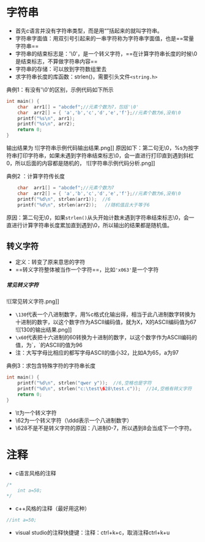 # 字符串
* 首先c语言并没有字符串类型，而是用“”括起来的就叫字符串。
* 字符串字面值：用双引号引起来的一串字符称为字符串字面值，也是==常量字符串==
* 字符串的结束标志是：'\0'，是一个转义字符，==在计算字符串长度的时候\0是结束标志，不算做字符串内容==
* 字符串的存储：可以放到字符数组里去
* 求字符串长度的库函数：strlen()，需要引头文件`<string.h>`

典例1：有没有'\0'的区别，示例代码如下所示
```c
int main() {
	char  arr1[] = "abcdef";//元素个数为7，包括'\0'
	char  arr2[] = { 'a','b','c','d','e','f'};//元素个数为6,没有\0
	printf("%s\n", arr1);
	printf("%s\n", arr2);
	return 0;
}
```
输出结果为
![[字符串示例代码输出结果.png]]
原因如下：第二句无\0，%s为按字符串打印字符串，如果未遇到字符串结束标志\0，会一直进行打印直到遇到斜杠0，所以后面的内容都是随机的，
![[字符串示例代码分析.png]]



典例2 ：计算字符传长度
```c
    char  arr1[] = "abcdef";//元素个数为7
	char  arr2[] = { 'a','b','c','d','e','f'};//元素个数为6,没有\0
	printf("%d\n", strlen(arr1));  //6
	printf("%d\n", strlen(arr2));   //随机值且大于等于6
```
原因：第二句无\0，如果`strlen()`从头开始计数未遇到字符串结束标志\0，会一直进行计算字符串长度累加直到遇到\0，所以输出的结果都是随机值。

## 转义字符
* 定义：转变了原来意思的字符
* ==转义字符整体被当作一个字符==，比如`'x063'`是一个字符
##### 常见转义字符
![[常见转义字符.png]]
*  `\130`代表一个八进制数字，用%c格式化输出得，相当于此八进制数字转换为十进制的数字，以这个数字作为ASCII编码值，就为X，X的ASCII编码值为67
![[130的输出结果.png]]
* `\x60`代表把十六进制的60转换为十进制的数字，以这个数字作为ASCII编码的值，为\`，\`的ASCII的值为96
* 注：大写字母比相应的都写字母ASCII的值小32，比如A为65，a为97

典例3：求包含特殊字符的字符串长度
```c
int main() {
	printf("%d\n", strlen("qwer y"));  //6,空格也是字符
	printf("%d\n", strlen("c:\test\628\test.c"));  //14,空格有转义字符
	return 0;
}
```
* \t为一个转义字符
* \62为一个转义字符（\ddd表示一个八进制数字）
* \628不是不是转义字符的原因：八进制0-7，所以遇到8会当成下一个字符。

# 注释
* c语言风格的注释
```c
/*
	int a=50;
*/
```
* c++风格的注释（最好用这种）
```c
//int a=50;
```
* visual studio的注释快捷键：注释：ctrl+k+c，取消注释ctrl+k+u